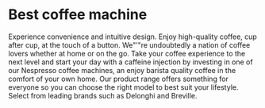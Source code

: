 # Best coffee machine

Experience convenience and intuitive design. Enjoy high-quality coffee, cup after cup, at the touch of a button. We"’"re undoubtedly a nation of coffee lovers whether at home or on the go. Take your coffee experience to the next level and start your day with a caffeine injection by investing in one of our Nespresso coffee machines, an enjoy barista quality coffee in the comfort of your own home. Our product range offers something for everyone so you can choose the right model to best suit your lifestyle. Select from leading brands such as Delonghi and Breville.
